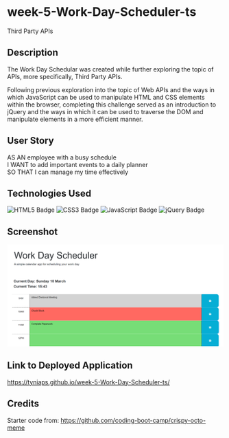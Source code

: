 # week-5-Work-Day-Scheduler-ts

Third Party APIs

## Description

The Work Day Schedular was created while further exploring the topic of APIs, more specifically, Third Party APIs.

Following previous exploration into the topic of Web APIs and the ways in which JavaScript can be used to manipulate HTML and CSS elements within the browser, completing this challenge served as an introduction to jQuery and the ways in which it can be used to traverse the DOM and manipulate elements in a more efficient manner.

## User Story

AS AN employee with a busy schedule<br>
I WANT to add important events to a daily planner<br>
SO THAT I can manage my time effectively

## Technologies Used

![HTML5 Badge](https://img.shields.io/badge/HTML5-E34F26?logo=html5&logoColor=fff&style=for-the-badge)
![CSS3 Badge](https://img.shields.io/badge/CSS3-1572B6?logo=css3&logoColor=fff&style=for-the-badge)
![JavaScript Badge](https://img.shields.io/badge/JavaScript-F7DF1E?logo=javascript&logoColor=000&style=for-the-badge)
![jQuery Badge](https://img.shields.io/badge/jQuery-0769AD?logo=jquery&logoColor=fff&style=for-the-badge)

## Screenshot

![Screenshot of Work Day Scheduler Project](<Screenshot 2024-03-10 154401.png>)

## Link to Deployed Application

https://tyniaps.github.io/week-5-Work-Day-Scheduler-ts/

## Credits

Starter code from: https://github.com/coding-boot-camp/crispy-octo-meme